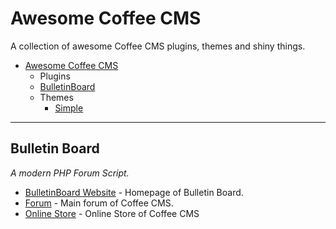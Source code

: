 # Awesome Coffee CMS
A collection of awesome Coffee CMS plugins, themes and shiny things.

* [Awesome Coffee CMS](#awesome-coffeecms)
   * Plugins
    * [BulletinBoard](#bulletin-board)
  * Themes
    * [Simple](#theme-simple)
 

----

## Bulletin Board
*A modern PHP Forum Script.*

* [BulletinBoard Website](https://bulletinboard.coffeecms.net/) - Homepage of Bulletin Board.
* [Forum](https://forum.coffeecms.net/) - Main forum of Coffee CMS.
* [Online Store](https://shop.coffeecms.net/) - Online Store of Coffee CMS
